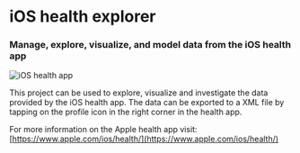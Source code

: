 # iOS health explorer
### Manage, explore, visualize, and model data from the iOS health app

<img src="https://github.com/stoffy/ios_health_analysing/blob/master/health-app-icon.png" alt="iOS health app">

This project can be used to explore, visualize and investigate the data provided by the iOS health app. The data can be exported to a XML file by tapping on the profile icon in the right corner in the health app.

For more information on the Apple health app visit: [https://www.apple.com/ios/health/](https://www.apple.com/ios/health/)
